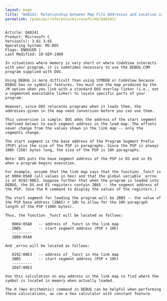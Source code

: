 ```yaml
---
layout: page
title: "Q48241: Relationship between Map File Addresses and Location in Memory"
permalink: /pubs/pc/reference/microsoft/kb/Q48241/
---
```


	Article: Q48241
	Product: Microsoft C
	Version(s): 3.61 3.65
	Operating System: MS-DOS
	Flags: ENDUSER |
	Last Modified: 19-SEP-1989
	
	In situations where memory is very short or where CodeView interacts
	with your program, it is sometimes necessary to use the DEBUG.COM
	program supplied with DOS.
	
	Using DEBUG is more difficult than using SYMDEB or CodeView because
	DEBUG has no symbolic features. You must use the map produced by the
	/M option when you link with a standard DOS overlay linker (i.e., not
	a segmented executable linker) to locate specific parts of your
	program.
	
	However, since DOS relocates programs when it loads them, the
	addresses given in the map need conversion before you can use them.
	
	This conversion is simple: DOS adds the address of the start segment
	(defined below) to each segment address in the load map. The offsets
	never change from the values shown in the link map -- only the
	segments change.
	
	The start segment is the base address of the Program Segment Prefix
	(PSP) plus the size of the PSP in paragraphs. Since the PSP is always
	100h (256) bytes long, the size of the PSP is 10h paragraphs.
	
	Note: DOS puts the base segment address of the PSP in DS and in ES
	when a program begins execution.
	
	For example, assume that the link map says that the function _funct is
	at 0004:05A0 (all values in hex) and that the global variable _errno
	is at 0192:00E3. Suppose further that when the program is loaded into
	DEBUG, the DS and ES registers contain 2BA5 -- the segment address of
	the PSP. (Use the R command to display the values of the registers.)
	
	The start segment for loading the program will be 2BB5 -- the value of
	the PSP base address (2BA5) + 10h to allow for the 10h paragraph
	length of the PSP (100h bytes).
	
	Thus, the function _funct will be located as follows:
	
	   0004:05A0   -- address of _funct in the link map
	   2BB5        -- start segment address (PSP + 10h)
	   ---------
	   2BB9:05A0
	
	And _errno will be located as follows:
	
	   0192:00E3   -- address of _funct in the link map
	   2BB5        -- start segment address (PSP + 10h)
	   ---------
	   2D47:00E3
	
	Use this calculation on any address in the link map to find where the
	symbol is located in memory when actually loaded.
	
	The H (Hex Arithmetic) command in DEBUG can be helpful when performing
	these calculations, as can a hex calculator with constant feature.
